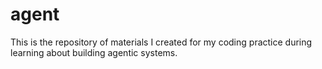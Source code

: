 # agent
This is the repository of materials I created for my coding practice during learning about building agentic systems.
